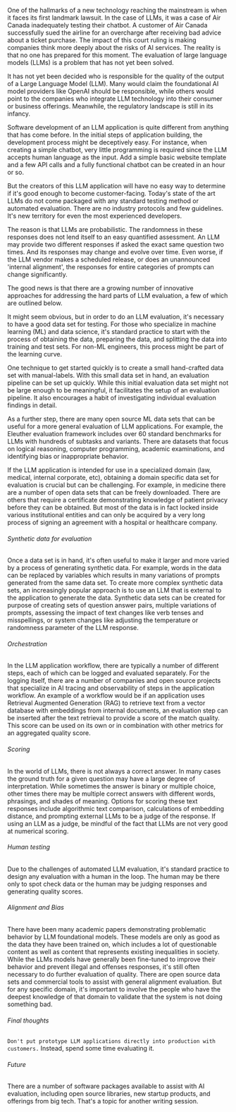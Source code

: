 One of the hallmarks of a new technology reaching the mainstream is when it faces its first landmark lawsuit.  In the case of LLMs, it was a case of Air Canada inadequately testing their chatbot.  A customer of Air Canada successfully sued the airline for an overcharge after receiving bad advice about a ticket purchase.  The impact of this court ruling is making companies think more deeply about the risks of AI services.  The reality is that no one has prepared for this moment.  The evaluation of large language models (LLMs) is a problem that has not yet been solved.

It has not yet been decided who is responsible for the quality of the output of a Large Language Model (LLM).  Many would claim the foundational AI model providers like OpenAI should be responsible, while others would point to the companies who integrate LLM technology into their consumer or business offerings.  Meanwhile, the regulatory landscape is still in its infancy.

Software development of an LLM application is quite different from anything that has come before.  In the initial steps of application building, the development process might be deceptively easy.  For instance, when creating a simple chatbot, very little programming is required since the LLM accepts human language as the input.  Add a simple basic website template and a few API calls and a fully functional chatbot can be created in an hour or so.

But the creators of this LLM application will have no easy way to determine if it's good enough to become customer-facing.  Today's state of the art LLMs do not come packaged with any standard testing method or automated evaluation.  There are no industry protocols and few guidelines.  It's new territory for even the most experienced developers.

The reason is that LLMs are probabilistic.  The randomness in these responses does not lend itself to an easy quantified assessment.  An LLM may provide two different responses if asked the exact same question two times.  And its responses may change and evolve over time.  Even worse, if the LLM vendor makes a scheduled release, or does an unannounced 'internal alignment', the responses for entire categories of prompts can change significantly.

The good news is that there are a growing number of innovative approaches for addressing the hard parts of LLM evaluation, a few of which are outlined below.

It might seem obvious, but in order to do an LLM evaluation, it's necessary to have a good data set for testing.  For those who specialize in machine learning (ML) and data science, it's standard practice to start with the process of obtaining the data, preparing the data, and splitting the data into training and test sets.  For non-ML engineers, this process might be part of the learning curve.

One technique to get started quickly is to create a small hand-crafted data set with manual-labels.  With this small data set in hand, an evaluation pipeline can be set up quickly.  While this initial evaluation data set might not be large enough to be meaningful, it facilitates the setup of an evaluation pipeline.  It also encourages a habit of investigating individual evaluation findings in detail.

As a further step, there are many open source ML data sets that can be useful for a more general evaluation of LLM applications.  For example, the Eleuther evaluation framework includes over 60 standard benchmarks for LLMs with hundreds of subtasks and variants.  There are datasets that focus on logical reasoning, computer programming, academic examinations, and identifying bias or inappropriate behavior.

If the LLM application is intended for use in a specialized domain (law, medical, internal corporate, etc), obtaining a domain specific data set for evaluation is crucial but can be challenging.  For example, in medicine there are a number of open data sets that can be freely downloaded.  There are others that require a certificate demonstrating knowledge of patient privacy before they can be obtained.  But most of the data is in fact locked inside various institutional entities and can only be acquired by a very long process of signing an agreement with a hospital or healthcare company.

###### Synthetic data for evaluation
Once a data set is in hand, it's often useful to make it larger and more varied by a process of generating synthetic data.  For example, words in the data can be replaced by variables which results in many variations of prompts generated from the same data set.  To create more complex synthetic data sets, an increasingly popular approach is to use an LLM that is external to the application to generate the data.  Synthetic data sets can be created for purpose of creating sets of question answer pairs, multiple variations of prompts, assessing the impact of text changes like verb tenses and misspellings, or system changes like adjusting the temperature or randomness parameter of the LLM response.

###### Orchestration 
In the LLM application workflow, there are typically a number of different steps, each of which can be logged and evaluated separately.  For the logging itself, there are a number of companies and open source projects that specialize in AI tracing and observability of steps in the application workflow.  An example of a workflow would be if an application uses Retrieval Augmented Generation (RAG) to retrieve text from a vector database with embeddings from internal documents, an evaluation step can be inserted after the text retrieval to provide a score of the match quality. This score can be used on its own or in combination with other metrics for an aggregated quality score.

###### Scoring
In the world of LLMs, there is not always a correct answer.  In many cases the ground truth for a given question may have a large degree of interpretation.  While sometimes the answer is binary or multiple choice, other times there may be multiple correct answers with different words, phrasings, and shades of meaning.  Options for scoring these text responses include algorithmic text comparison, calculations of embedding distance, and prompting external LLMs to be a judge of the response.  If using an LLM as a judge, be mindful of the fact that LLMs are not very good at numerical scoring.

###### Human testing
Due to the challenges of automated LLM evaluation, it's standard practice to design any evaluation with a human in the loop.  The human may be there only to spot check data or the human may be judging responses and generating quality scores.

###### Alignment and Bias
There have been many academic papers demonstrating problematic behavior by LLM foundational models.  These models are only as good as the data they have been trained on, which includes a lot of questionable content as well as content that represents existing inequalities in society.  While the LLMs models have generally been fine-tuned to improve their behavior and prevent illegal and offenses responses, it's still often necessary to do further evaluation of quality.  There are open source data sets and commercial tools to assist with general alignment evaluation.  But for any specific domain, it's important to involve the people who have the deepest knowledge of that domain to validate that the system is not doing something bad.

###### Final thoughts
`Don't put prototype LLM applications directly into production with customers.` Instead, spend some time evaluating it.

###### Future
There are a number of software packages available to assist with AI evaluation, including open source libraries, new startup products, and offerings from big tech.  That's a topic for another writing session.
